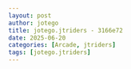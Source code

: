 ```yaml
---
layout: post
author: jotego
title: jotego.jtriders - 3166e72
date: 2025-06-20
categories: [Arcade, jtriders]
tags: [jotego.jtriders]
---
```


